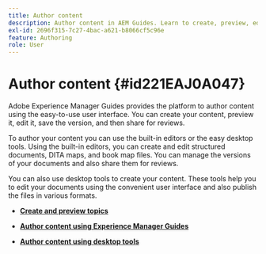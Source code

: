 ```yaml
---
title: Author content
description: Author content in AEM Guides. Learn to create, preview, edit, save the version of your document, and share for reviews.
exl-id: 2696f315-7c27-4bac-a621-b8066cf5c96e
feature: Authoring
role: User
---
```

# Author content {#id221EAJ0A047}

Adobe Experience Manager Guides provides the platform to author content using the easy-to-use user interface. You can create your content, preview it, edit it, save the version, and then share for reviews.

To author your content you can use the built-in editors or the easy desktop tools. Using the built-in editors, you can create and edit structured documents, DITA maps, and book map files. You can manage the versions of your documents and also share them for reviews.

You can also use desktop tools to create your content. These tools help you to edit your documents using the convenient user interface and also publish the files in various formats.

-   **[Create and preview topics](create-preview-topics.md)**  

-   **[Author content using Experience Manager Guides](authoring-content-xml-doc.md)**  

-   **[Author content using desktop tools](author-desktop-tools.md)**
